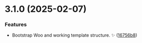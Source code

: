 # 3.1.0 (2025-02-07)


### Features

* Bootstrap Woo and working template structure. ✨ ([16756b8](https://github.com/JCO-Digital/jcore-woo/commit/16756b86f9f06c32c28a0544d6a5af2720e80fcc))



